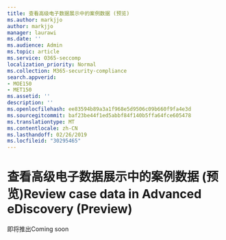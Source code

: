 ```yaml
---
title: 查看高级电子数据展示中的案例数据 (预览)
ms.author: markjjo
author: markjjo
manager: laurawi
ms.date: ''
ms.audience: Admin
ms.topic: article
ms.service: O365-seccomp
localization_priority: Normal
ms.collection: M365-security-compliance
search.appverid:
- MOE150
- MET150
ms.assetid: ''
description: ''
ms.openlocfilehash: ee83594b89a3a1f968e5d9506c09b660f9fa4e3d
ms.sourcegitcommit: baf23be44f1ed5abbf84f140b5ffa64fce605478
ms.translationtype: MT
ms.contentlocale: zh-CN
ms.lasthandoff: 02/26/2019
ms.locfileid: "30295465"
---
```

# <a name="review-case-data-in-advanced-ediscovery-preview"></a><span data-ttu-id="5e7bc-102">查看高级电子数据展示中的案例数据 (预览)</span><span class="sxs-lookup"><span data-stu-id="5e7bc-102">Review case data in Advanced eDiscovery (Preview)</span></span>


<span data-ttu-id="5e7bc-103">即将推出</span><span class="sxs-lookup"><span data-stu-id="5e7bc-103">Coming soon</span></span>